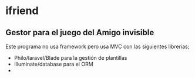 # ifriend
## Gestor para el juego del Amigo invisible

Este programa no usa framework pero usa MVC con las siguientes librerías;

- Philo/laravel/Blade para la gestión de plantillas
- Illuminate/database para el ORM
- 
